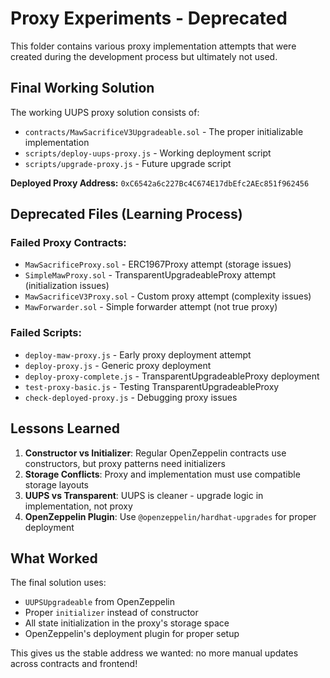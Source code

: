 # Proxy Experiments - Deprecated

This folder contains various proxy implementation attempts that were created during the development process but ultimately not used.

## Final Working Solution

The working UUPS proxy solution consists of:
- `contracts/MawSacrificeV3Upgradeable.sol` - The proper initializable implementation
- `scripts/deploy-uups-proxy.js` - Working deployment script  
- `scripts/upgrade-proxy.js` - Future upgrade script

**Deployed Proxy Address:** `0xC6542a6c227Bc4C674E17dbEfc2AEc851f962456`

## Deprecated Files (Learning Process)

### Failed Proxy Contracts:
- `MawSacrificeProxy.sol` - ERC1967Proxy attempt (storage issues)
- `SimpleMawProxy.sol` - TransparentUpgradeableProxy attempt (initialization issues)
- `MawSacrificeV3Proxy.sol` - Custom proxy attempt (complexity issues)
- `MawForwarder.sol` - Simple forwarder attempt (not true proxy)

### Failed Scripts:
- `deploy-maw-proxy.js` - Early proxy deployment attempt
- `deploy-proxy.js` - Generic proxy deployment
- `deploy-proxy-complete.js` - TransparentUpgradeableProxy deployment
- `test-proxy-basic.js` - Testing TransparentUpgradeableProxy
- `check-deployed-proxy.js` - Debugging proxy issues

## Lessons Learned

1. **Constructor vs Initializer**: Regular OpenZeppelin contracts use constructors, but proxy patterns need initializers
2. **Storage Conflicts**: Proxy and implementation must use compatible storage layouts  
3. **UUPS vs Transparent**: UUPS is cleaner - upgrade logic in implementation, not proxy
4. **OpenZeppelin Plugin**: Use `@openzeppelin/hardhat-upgrades` for proper deployment

## What Worked

The final solution uses:
- `UUPSUpgradeable` from OpenZeppelin
- Proper `initializer` instead of constructor
- All state initialization in the proxy's storage space
- OpenZeppelin's deployment plugin for proper setup

This gives us the stable address we wanted: no more manual updates across contracts and frontend!